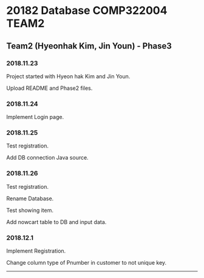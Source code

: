 # 20182 Database COMP322004 TEAM2

## Team2 (Hyeonhak Kim, Jin Youn) - Phase3

### 2018.11.23 

Project started with Hyeon hak Kim and Jin Youn.

Upload README and Phase2 files.

### 2018.11.24

Implement Login page.

### 2018.11.25

Test registration.

Add DB connection Java source.

### 2018.11.26

Test registration.

Rename Database.

Test showing item.

Add nowcart table to DB and input data.

### 2018.12.1

Implement Registration.

Change column type of Pnumber in customer to not unique key.

-----------------
